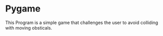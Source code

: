 # Pygame

This Program is a simple game that challenges the user to avoid colliding with moving obsticals.
